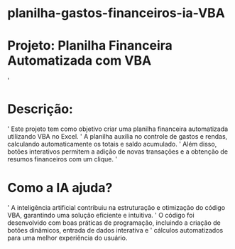 # planilha-gastos-financeiros-ia-VBA

# Projeto: Planilha Financeira Automatizada com VBA
' 
# Descrição:
' Este projeto tem como objetivo criar uma planilha financeira automatizada utilizando VBA no Excel. 
' A planilha auxilia no controle de gastos e rendas, calculando automaticamente os totais e saldo acumulado.
' Além disso, botões interativos permitem a adição de novas transações e a obtenção de resumos financeiros com um clique.
' 
# Como a IA ajuda?
' A inteligência artificial contribuiu na estruturação e otimização do código VBA, garantindo uma solução eficiente e intuitiva.
' O código foi desenvolvido com boas práticas de programação, incluindo a criação de botões dinâmicos, entrada de dados interativa e
' cálculos automatizados para uma melhor experiência do usuário.
